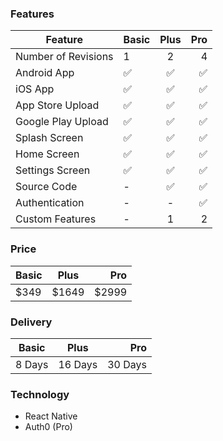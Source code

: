 ### Features

| Feature             | Basic | Plus | Pro |
| ------------------- | ----- | :--: | --: |
| Number of Revisions | 1     |  2   |   4 |
| Android App         | ✅    |  ✅  |  ✅ |
| iOS App             | ✅    |  ✅  |  ✅ |
| App Store Upload    | ✅    |  ✅  |  ✅ |
| Google Play Upload  | ✅    |  ✅  |  ✅ |
| Splash Screen       | ✅    |  ✅  |  ✅ |
| Home Screen         | ✅    |  ✅  |  ✅ |
| Settings Screen     | ✅    |  ✅  |  ✅ |
| Source Code         | -     |  ✅  |  ✅ |
| Authentication      | -     |  -   |  ✅ |
| Custom Features     | -     |  1   |   2 |

### Price

| Basic | Plus  |   Pro |
| ----- | :---: | ----: |
| $349  | $1649 | $2999 |

### Delivery

| Basic  |  Plus   |     Pro |
| ------ | :-----: | ------: |
| 8 Days | 16 Days | 30 Days |

### Technology

- React Native
- Auth0 (Pro)
